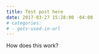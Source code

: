 ```yaml
---
title: Test post here
date: 2017-03-27 15:28:00 -04:00
# categories:
# - gets-used-in-url
---
```


How does this work?
